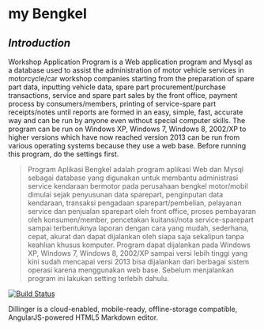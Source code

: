 # my Bengkel
## _Introduction_

Workshop Application Program is a Web application program and Mysql as a database used to assist the administration of motor vehicle services in motorcycle/car workshop companies starting from the preparation of spare part data, inputting vehicle data, spare part procurement/purchase transactions, service and spare part sales by the front office, payment process by consumers/members, printing of service-spare part receipts/notes until reports are formed in an easy, simple, fast, accurate way and can be run by anyone even without special computer skills. The program can be run on Windows XP, Windows 7, Windows 8, 2002/XP to higher versions which have now reached version 2013 can be run from various operating systems because they use a web base. Before running this program, do the settings first.

> Program Aplikasi Bengkel adalah program aplikasi Web dan Mysql sebagai database yang digunakan untuk membantu administrasi
> service kendaraan bermotor pada perusahaan bengkel motor/mobil dimulai sejak penyusunan data
> sparepart, penginputan data kendaraan, transaksi pengadaan sparepart/pembelian, pelayanan service
> dan penjualan sparepart oleh front office, proses pembayaran oleh konsumen/member, pencetakan
> kuitansi/nota service-sparepart sampai terbentuknya laporan dengan cara yang mudah, sederhana,
> cepat, akurat dan dapat dijalankan oleh siapa saja sekalipun tanpa keahlian khusus komputer.
> Program dapat dijalankan pada Windows XP, Windows 7, Windows 8, 
> 2002/XP sampai versi lebih tinggi yang kini sudah mencapai versi 2013 bisa dijalankan dari berbagai sistem operasi karena menggunakan web base.
> Sebelum menjalankan program ini lakukan setting terlebih dahulu.

[![Build Status](http://datasoft.we.id/albert)](http://datasoft.we.id/albert)

Dillinger is a cloud-enabled, mobile-ready, offline-storage compatible,
AngularJS-powered HTML5 Markdown editor.


